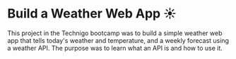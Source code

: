 # Build a Weather Web App :sunny:

This project in the Technigo bootcamp was to build a simple weather web app that tells today's weather and temperature, and a weekly forecast using a weather API. The purpose was to learn what an API is and how to use it.
